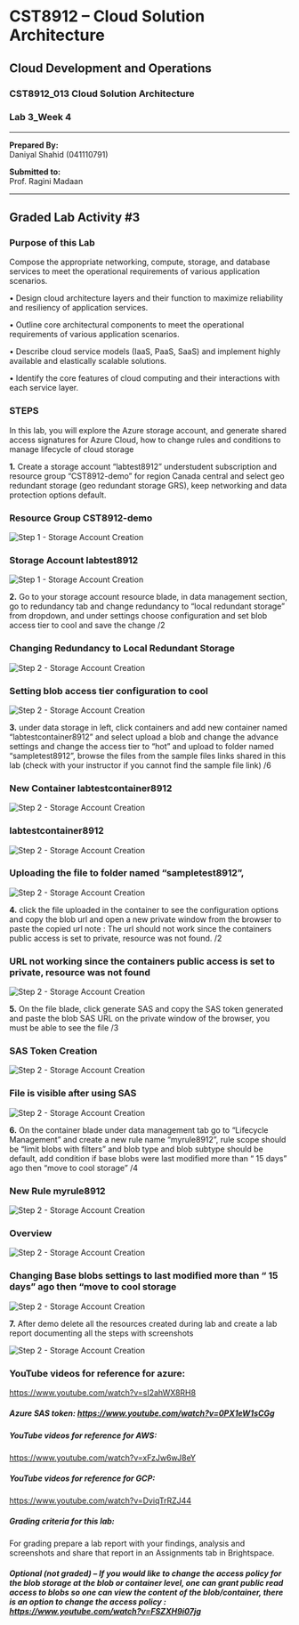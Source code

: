 # CST8912 – Cloud Solution Architecture

## Cloud Development and Operations
### CST8912_013 Cloud Solution Architecture  
### Lab 3_Week 4

---

**Prepared By:**  
Daniyal Shahid (041110791)  

**Submitted to:**  
Prof. Ragini Madaan  

---

## Graded Lab Activity #3

### Purpose of this Lab

Compose the appropriate networking, compute, storage, and database services to meet the operational requirements of various application scenarios. 

•	Design cloud architecture layers and their function to maximize reliability and resiliency of application services.

•	Outline core architectural components to meet the operational requirements of various application scenarios.

•	Describe cloud service models (IaaS, PaaS, SaaS) and implement highly available and elastically scalable solutions.

•	Identify the core features of cloud computing and their interactions with each service layer.


### STEPS

In this lab, you will explore the Azure storage account, and generate shared access signatures for Azure Cloud, how to change rules and conditions to manage lifecycle of cloud storage

**1.**	Create a storage account “labtest8912” understudent subscription and resource group “CST8912-demo” for region Canada central and select geo redundant storage (geo redundant storage GRS), keep networking and data protection options default.

### Resource Group CST8912-demo


![Step 1 - Storage Account Creation](./images/1.png "Resource Group CST8912-demo")


### Storage Account labtest8912

![Step 1 - Storage Account Creation](./images/2.png "Storage Account labtest8912")


**2.**	Go to your storage account resource blade, in data management section, go to redundancy tab and change redundancy to “local redundant storage” from dropdown, and under settings choose configuration and set blob access tier to cool and save the change /2

### Changing Redundancy to Local Redundant Storage

![Step 2 - Storage Account Creation](./images/3.png "Changing Redundancy to Local Redundant Storage")

### Setting blob access tier configuration to cool

![Step 2 - Storage Account Creation](./images/4.png " Setting blob access tier configuration to cool")

**3.**	under data storage in left, click containers and add new container named “labtestcontainer8912” and select upload a blob and change the advance settings and change the access tier to “hot” and upload to folder named “sampletest8912”, browse the files from the sample files links shared in this lab (check with your instructor if you cannot find the sample file link) /6

### New Container labtestcontainer8912


![Step 2 - Storage Account Creation](./images/5.png " New Container labtestcontainer8912")


### labtestcontainer8912

![Step 2 - Storage Account Creation](./images/6.png " labtestcontainer8912")

### Uploading the file to folder named “sampletest8912”,

![Step 2 - Storage Account Creation](./images/7.png " Uploading the file to folder named “sampletest8912")


**4.**	click the file uploaded in the container to see the configuration options and copy the blob url and open a new private window from the browser to paste the copied url 
note : The url should not work since the containers public access is set to private, resource was not found.  /2 

### URL not working since the containers public access is set to private, resource was not found


![Step 2 - Storage Account Creation](./images/8.png " URL not working since the containers public access is set to private, resource was not found")


**5.**	On the file blade, click generate SAS and copy the SAS token generated and paste the blob SAS URL on the private window of the browser, you must be able to see the file /3


### SAS Token Creation

![Step 2 - Storage Account Creation](./images/9.png " SAS Token Creation")


### File is visible after using SAS

![Step 2 - Storage Account Creation](./images/10.png " File is visible after using SAS")

**6.**	On the container blade under data management tab go to “Lifecycle Management” and create a new rule name “myrule8912”, rule scope should be “limit blobs with filters” and blob type and blob subtype should be default, add condition if base blobs were last modified more than “ 15 days” ago then “move to cool storage” /4


### New Rule myrule8912


![Step 2 - Storage Account Creation](./images/11.png " New Rule myrule8912")


### Overview

![Step 2 - Storage Account Creation](./images/12.png " Overview")

### Changing Base blobs settings to last modified more than “ 15 days” ago then “move to cool storage

![Step 2 - Storage Account Creation](./images/13.png " Changing Base blobs settings to last modified more than “ 15 days” ago then “move to cool storage")


**7.**	After demo delete all the resources created during lab and create a lab report documenting all the steps with screenshots                                                             

![Step 2 - Storage Account Creation](./images/14.png " After demo delete all the resources created during lab and create a lab report documenting all the steps with screenshots")

### YouTube videos for reference for azure:

https://www.youtube.com/watch?v=sI2ahWX8RH8
##### Azure SAS token: https://www.youtube.com/watch?v=0PX1eW1sCGg
##### YouTube videos for reference for AWS:
https://www.youtube.com/watch?v=xFzJw6wJ8eY
##### YouTube videos for reference for GCP:
https://www.youtube.com/watch?v=DviqTrRZJ44
##### Grading criteria for this lab: 

For grading prepare a lab report with your findings, analysis and screenshots and share that report in an Assignments tab in Brightspace.

##### Optional (not graded) – If you would like to change the access policy for the blob storage at the blob or container level, one can grant public read access to blobs so one can view the content of the blob/container, there is an option to change the access policy : https://www.youtube.com/watch?v=FSZXH9i07jg
